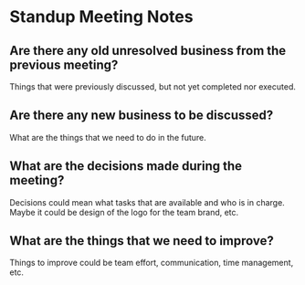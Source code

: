 # Standup Meeting Notes 

## Are there any old unresolved business from the previous meeting?

Things that were previously discussed, but not yet completed nor executed.

## Are there any new business to be discussed?

What are the things that we need to do in the future.

## What are the decisions made during the meeting?

Decisions could mean what tasks that are available and who is in charge. Maybe it could be design of the logo for the team brand, etc.

## What are the things that we need to improve?

Things to improve could be team effort, communication, time management, etc.
